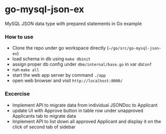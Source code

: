 # go-mysql-json-ex
MySQL JSON data type with prepared statements in Go example

### How to use
- Clone the repo under go workspace directly (`~/go/src/go-mysql-json-ex`)
- load schema in db using `make dbinit`
- assign proper db config under `dbm/internal/base.go` in var `dbConf`
- run `make all`
- start the web app server by command `./app`
- open web browser and visit `http://localhost:8000/`

### Excercise
- Implement API to migrate data from individual JSONDoc to Applicant
- update UI with Approve button in table row under unapproved Applicants tab to migrate data
- Implement API to list down all approved Applicant and display it on the click of second tab of sidebar
